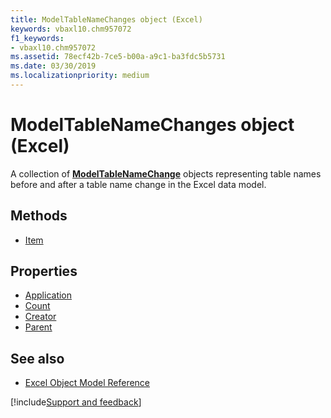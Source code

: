```yaml
---
title: ModelTableNameChanges object (Excel)
keywords: vbaxl10.chm957072
f1_keywords:
- vbaxl10.chm957072
ms.assetid: 78ecf42b-7ce5-b00a-a9c1-ba3fdc5b5731
ms.date: 03/30/2019
ms.localizationpriority: medium
---
```



# ModelTableNameChanges object (Excel)

A collection of **[ModelTableNameChange](Excel.modeltablenamechange.md)** objects representing table names before and after a table name change in the Excel data model.

## Methods

- [Item](Excel.modeltablenamechanges.item.md)

## Properties

- [Application](Excel.modeltablenamechanges.application.md)
- [Count](Excel.modeltablenamechanges.count.md)
- [Creator](Excel.modeltablenamechanges.creator.md)
- [Parent](Excel.modeltablenamechanges.parent.md)

## See also

- [Excel Object Model Reference](overview/Excel/object-model.md)

[!include[Support and feedback](~/includes/feedback-boilerplate.md)]